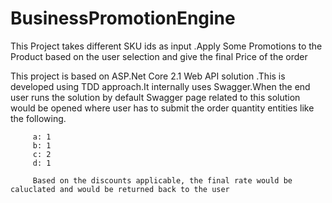 # BusinessPromotionEngine
This Project takes different SKU ids as input .Apply Some Promotions to the Product based on the user selection and give the final Price of the order

  This project is based on ASP.Net Core 2.1 Web API solution .This is developed using TDD approach.It internally uses Swagger.When the end user runs the solution by default Swagger page related to this solution would be opened where user has to submit the order quantity entities like the following.
  
         a: 1
         b: 1
         c: 2
         d: 1
         
         Based on the discounts applicable, the final rate would be caluclated and would be returned back to the user
